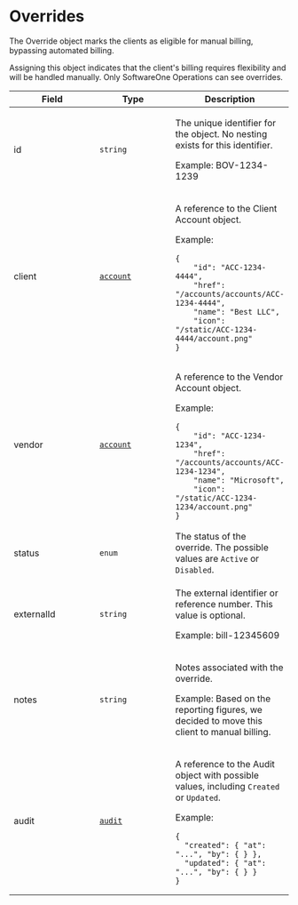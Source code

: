 # Overrides

The Override object marks the clients as eligible for manual billing, bypassing automated billing.&#x20;

Assigning this object indicates that the client's billing requires flexibility and will be handled manually.&#x20;Only SoftwareOne Operations can see overrides.

<table><thead><tr><th width="166">Field</th><th width="148">Type</th><th>Description</th></tr></thead><tbody><tr><td>id</td><td><code>string</code></td><td><p>The unique identifier for the object. No nesting exists for this identifier. </p><p>Example: BOV-1234-1239</p></td></tr><tr><td>client</td><td><a href="../../accounts-api/account/"><code>account</code></a></td><td><p>A reference to the Client Account object. </p><p>Example:</p><pre class="language-json" data-overflow="wrap" data-line-numbers><code class="lang-json">{
    "id": "ACC-1234-4444",
    "href": "/accounts/accounts/ACC-1234-4444",
    "name": "Best LLC",
    "icon": "/static/ACC-1234-4444/account.png"
}
</code></pre></td></tr><tr><td>vendor</td><td><a href="../../accounts-api/account/"><code>account</code></a></td><td><p>A reference to the Vendor Account object. </p><p>Example:</p><pre class="language-json" data-overflow="wrap" data-line-numbers><code class="lang-json">{
    "id": "ACC-1234-1234",
    "href": "/accounts/accounts/ACC-1234-1234",
    "name": "Microsoft",
    "icon": "/static/ACC-1234-1234/account.png"
}
</code></pre></td></tr><tr><td>status</td><td><code>enum</code></td><td>The status of the override. The possible values are <code>Active</code> or <code>Disabled</code>. </td></tr><tr><td>externalId</td><td><code>string</code></td><td><p>The external identifier or reference number. This value is optional.</p><p>Example: bill-12345609</p></td></tr><tr><td>notes</td><td><code>string</code></td><td><p>Notes associated with the override.</p><p>Example: Based on the reporting figures, we decided to move this client to manual billing.</p></td></tr><tr><td>audit</td><td><a href="../../common-api-objects/audit.md"><code>audit</code></a></td><td><p>A reference to the Audit object with possible values, including <code>Created</code> or <code>Updated</code>. </p><p>Example:</p><pre class="language-json" data-line-numbers><code class="lang-json">{
  "created": { "at": "...", "by": { } },
  "updated": { "at": "...", "by": { } }
}
</code></pre></td></tr></tbody></table>

